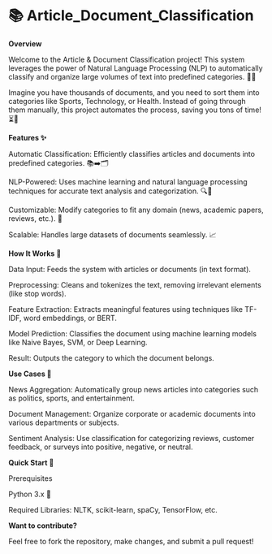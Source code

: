 # 📚 Article_Document_Classification

**Overview**

Welcome to the Article & Document Classification project! This system leverages the power of Natural Language Processing (NLP) to automatically classify and organize large volumes of text into predefined categories. 🧠🚀

Imagine you have thousands of documents, and you need to sort them into categories like Sports, Technology, or Health. Instead of going through them manually, this project automates the process, saving you tons of time! ⏳📁

**Features ✨**

Automatic Classification: Efficiently classifies articles and documents into predefined categories. 📚➡️🗂️

NLP-Powered: Uses machine learning and natural language processing techniques for accurate text analysis and categorization. 🔍💬

Customizable: Modify categories to fit any domain (news, academic papers, reviews, etc.). 🎨

Scalable: Handles large datasets of documents seamlessly. 📈

**How It Works 🧠**

Data Input: Feeds the system with articles or documents (in text format).

Preprocessing: Cleans and tokenizes the text, removing irrelevant elements (like stop words).

Feature Extraction: Extracts meaningful features using techniques like TF-IDF, word embeddings, or BERT.

Model Prediction: Classifies the document using machine learning models like Naive Bayes, SVM, or Deep Learning.

Result: Outputs the category to which the document belongs.

**Use Cases 🌟**

News Aggregation: Automatically group news articles into categories such as politics, sports, and entertainment.

Document Management: Organize corporate or academic documents into various departments or subjects.

Sentiment Analysis: Use classification for categorizing reviews, customer feedback, or surveys into positive, negative, or neutral.

**Quick Start 🚀**

Prerequisites

Python 3.x 🐍

Required Libraries: NLTK, scikit-learn, spaCy, TensorFlow, etc.

**Want to contribute?**

Feel free to fork the repository, make changes, and submit a pull request!

